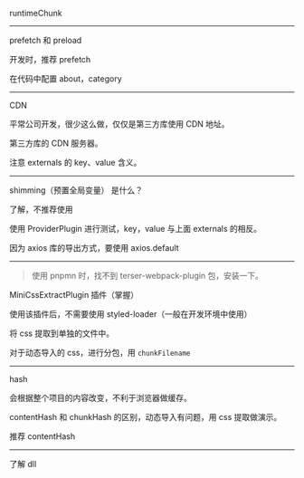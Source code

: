 runtimeChunk

---

prefetch 和 preload

开发时，推荐 prefetch

在代码中配置 about，category

---

CDN



平常公司开发，很少这么做，仅仅是第三方库使用 CDN 地址。

第三方库的 CDN 服务器。

注意 externals 的 key、value 含义。

---

shimming（预置全局变量） 是什么？

了解，不推荐使用

使用 ProviderPlugin 进行测试，key，value 与上面 externals 的相反。

因为 axios 库的导出方式，要使用 axios.default

---

> 使用 pnpmn 时，找不到 terser-webpack-plugin 包，安装一下。

MiniCssExtractPlugin 插件（掌握）

使用该插件后，不需要使用 styled-loader（一般在开发环境中使用）

将 css 提取到单独的文件中。

对于动态导入的 css，进行分包，用 `chunkFilename`

---

hash

会根据整个项目的内容改变，不利于浏览器做缓存。

contentHash 和 chunkHash 的区别，动态导入有问题，用 css 提取做演示。

推荐 contentHash

---

了解 dll